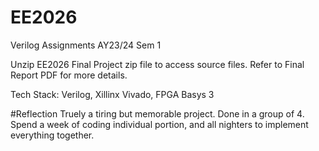 # EE2026
Verilog Assignments AY23/24 Sem 1

Unzip EE2026 Final Project zip file to access source files.
Refer to Final Report PDF for more details.

Tech Stack: Verilog, Xillinx Vivado, FPGA Basys 3

#Reflection
Truely a tiring but memorable project. Done in a group of 4. Spend a week of coding individual portion, and all nighters to implement everything together. 
